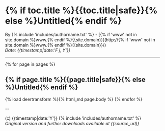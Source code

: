 # {% if toc.title %}{{toc.title|safe}}{% else %}Untitled{% endif %}

By {% include 'includes/authorname.txt' %} - [{% if 'www' not in site.domain %}www.{% endif %}{{site.domain}}](http://{% if 'www' not in site.domain %}www.{% endif %}{{site.domain}}/)  
*Date:  {{timestamp|date:'F j, Y'}}*

---

{% for page in pages %}
## {% if page.title %}{{page.title|safe}}{% else %}Untitled{% endif %}

{% load deertransform %}{% html_md page.body %}
{% endfor %}

--

(c) {{timestamp|date:'Y'}} {% include 'includes/authorname.txt' %}  
*Original version and further downloads available at {{source_url}}*